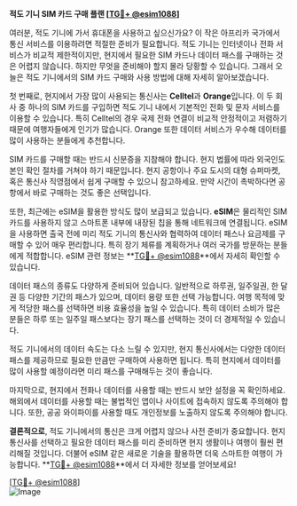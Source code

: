 **적도 기니 SIM 카드 구매 플랜 [[TG💪+ @esim1088](https://t.me/s/esim1088)]**

여러분, 적도 기니에 가서 휴대폰을 사용하고 싶으신가요? 이 작은 아프리카 국가에서 통신 서비스를 이용하려면 적절한 준비가 필요합니다. 적도 기니는 인터넷이나 전화 서비스가 비교적 제한적이지만, 현지에서 필요한 SIM 카드나 데이터 패스를 구매하는 것은 어렵지 않습니다. 하지만 무엇을 준비해야 할지 몰라 당황할 수 있습니다. 그래서 오늘은 적도 기니에서의 SIM 카드 구매와 사용 방법에 대해 자세히 알아보겠습니다.

첫 번째로, 현지에서 가장 많이 사용되는 통신사는 **Celltel**과 **Orange**입니다. 이 두 회사 중 하나의 SIM 카드를 구입하면 적도 기니 내에서 기본적인 전화 및 문자 서비스를 이용할 수 있습니다. 특히 Celltel의 경우 국제 전화 연결이 비교적 안정적이고 저렴하기 때문에 여행자들에게 인기가 많습니다. Orange 또한 데이터 서비스가 우수해 데이터를 많이 사용하는 분들에게 추천합니다.

SIM 카드를 구매할 때는 반드시 신분증을 지참해야 합니다. 현지 법률에 따라 외국인도 본인 확인 절차를 거쳐야 하기 때문입니다. 현지 공항이나 주요 도시의 대형 슈퍼마켓, 혹은 통신사 직영점에서 쉽게 구매할 수 있으니 참고하세요. 만약 시간이 촉박하다면 공항에서 바로 구매하는 것도 좋은 선택입니다.

또한, 최근에는 eSIM을 활용한 방식도 많이 보급되고 있습니다. **eSIM**은 물리적인 SIM 카드를 사용하지 않고 스마트폰 내부에 내장된 칩을 통해 네트워크에 연결됩니다. eSIM을 사용하면 출국 전에 미리 적도 기니의 통신사와 협력하여 데이터 패스나 요금제를 구매할 수 있어 매우 편리합니다. 특히 장기 체류를 계획하거나 여러 국가를 방문하는 분들에게 적합합니다. eSIM 관련 정보는 **[TG💪+ @esim1088](https://t.me/s/esim1088)**에서 자세히 확인할 수 있습니다.

데이터 패스의 종류도 다양하게 준비되어 있습니다. 일반적으로 하루권, 일주일권, 한 달권 등 다양한 기간의 패스가 있으며, 데이터 용량 또한 선택 가능합니다. 여행 목적에 맞게 적당한 패스를 선택하면 비용 효율성을 높일 수 있습니다. 특히 데이터 소비가 많은 분들은 하루 또는 일주일 패스보다는 장기 패스를 선택하는 것이 더 경제적일 수 있습니다.

적도 기니에서의 데이터 속도는 다소 느릴 수 있지만, 현지 통신사에서는 다양한 데이터 패스를 제공하므로 필요한 만큼만 구매하여 사용하면 됩니다. 특히 현지에서 데이터를 많이 사용할 예정이라면 미리 패스를 구매해두는 것이 좋습니다.

마지막으로, 현지에서 전화나 데이터를 사용할 때는 반드시 보안 설정을 꼭 확인하세요. 해외에서 데이터를 사용할 때는 불법적인 앱이나 사이트에 접속하지 않도록 주의해야 합니다. 또한, 공공 와이파이를 사용할 때도 개인정보를 노출하지 않도록 주의해야 합니다.

**결론적으로**, 적도 기니에서의 통신은 크게 어렵지 않으나 사전 준비가 중요합니다. 현지 통신사를 선택하고 필요한 데이터 패스를 미리 준비하면 현지 생활이나 여행이 훨씬 편리해질 것입니다. 더불어 eSIM 같은 새로운 기술을 활용하면 더욱 스마트한 여행이 가능합니다. **[TG💪+ @esim1088](https://t.me/s/esim1088)**에서 더 자세한 정보를 얻어보세요!

[[TG💪+ @esim1088](https://t.me/s/esim1088)]  
![Image](https://i.postimg.cc/Y0z9fWf4/image.png)